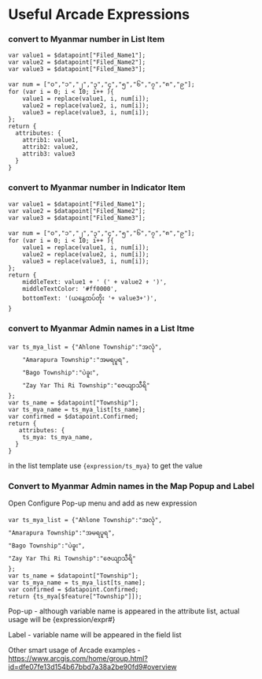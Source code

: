 # Useful Arcade Expressions

### convert to Myanmar number in List Item
```
var value1 = $datapoint["Filed_Name1"];
var value2 = $datapoint["Filed_Name2"];
var value3 = $datapoint["Filed_Name3"];

var num = ["၀","၁","၂","၃","၄","၅","၆","၇","၈","၉"];
for (var i = 0; i < 10; i++ ){   
    value1 = replace(value1, i, num[i]);  
    value2 = replace(value2, i, num[i]); 
    value3 = replace(value3, i, num[i]); 
};
return {
  attributes: {
    attrib1: value1,
    attrib2: value2,
    attrib3: value3
  }
}
```

### convert to Myanmar number in Indicator Item
```
var value1 = $datapoint["Filed_Name1"];
var value2 = $datapoint["Filed_Name2"];
var value3 = $datapoint["Filed_Name3"];

var num = ["၀","၁","၂","၃","၄","၅","၆","၇","၈","၉"];
for (var i = 0; i < 10; i++ ){   
    value1 = replace(value1, i, num[i]);  
    value2 = replace(value2, i, num[i]); 
    value3 = replace(value3, i, num[i]); 
};
return {
    middleText: value1 + ' (' + value2 + ')',
    middleTextColor: '#ff0000',
    bottomText: '(ယနေ့ထပ်တိုး '+ value3+')',
}
```
### convert to Myanmar Admin names in a List Itme
```
var ts_mya_list = {"Ahlone Township":"အလုံ",
    "Amarapura Township":"အမရပူရ",
    "Bago Township":"ပဲခူး",
    "Zay Yar Thi Ri Township":"ဇေယျာသီရိ"
};
var ts_name = $datapoint["Township"];
var ts_mya_name = ts_mya_list[ts_name];
var confirmed = $datapoint.Confirmed;
return {
   attributes: {
    ts_mya: ts_mya_name,
  }
}
```
in the list template use ```{expression/ts_mya}``` to get the value

### Convert to Myanmar Admin names in the Map Popup and Label
Open Configure Pop-up menu and add as new expression

```
var ts_mya_list = {"Ahlone Township":"အလုံ",
"Amarapura Township":"အမရပူရ",
"Bago Township":"ပဲခူး",
"Zay Yar Thi Ri Township":"ဇေယျာသီရိ"
};
var ts_name = $datapoint["Township"];
var ts_mya_name = ts_mya_list[ts_name];
var confirmed = $datapoint.Confirmed;
return {ts_mya[$feature["Township"]]);
```
Pop-up - although variable name is appeared in the attribute list, actual usage will be {expression/expr#}

Label - variable name will be appeared in the field list

Other smart usage of Arcade examples - https://www.arcgis.com/home/group.html?id=dfe07fe13d154b67bbd7a38a2be90fd9#overview
